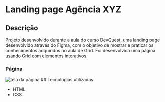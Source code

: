 # Landing page Agência XYZ
## Descrição
Projeto desenvolvido durante a aula do curso DevQuest, uma landing page desenvolvido através do Figma, com o objetivo de mostrar e praticar os conhecimentos adquiridos no aula de Grid.
Foi desenvolvida uma página usando Grid com elementos interativos.
### Página
<img src="./Animação-landing- page-com-grid.gif" alt="tela da página">
## Tecnologias utilizadas

- HTML
- CSS

